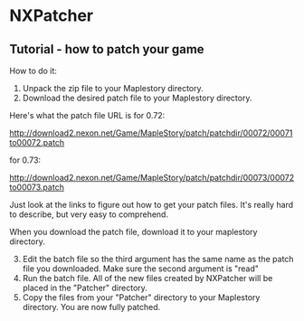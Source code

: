 NXPatcher
=========
Tutorial - how to patch your game
---------
How to do it:
1. Unpack the zip file to your Maplestory directory.
2. Download the desired patch file to your Maplestory directory.

Here's what the patch file URL is for 0.72:

http://download2.nexon.net/Game/MapleStory/patch/patchdir/00072/00071to00072.patch

for 0.73:

http://download2.nexon.net/Game/MapleStory/patch/patchdir/00073/00072to00073.patch

Just look at the links to figure out how to get your patch files. It's really hard to describe, but very easy to comprehend.

When you download the patch file, download it to your maplestory directory.

3. Edit the batch file so the third argument has the same name as the patch file you downloaded. Make sure the second argument is "read"
4. Run the batch file. All of the new files created by NXPatcher will be placed in the "Patcher" directory.
5. Copy the files from your "Patcher" directory to your Maplestory directory. You are now fully patched.
